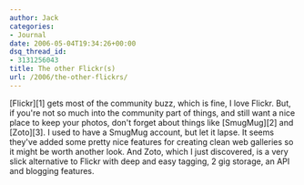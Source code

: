 ```yaml
---
author: Jack
categories:
- Journal
date: 2006-05-04T19:34:26+00:00
dsq_thread_id:
- 3131256043
title: The other Flickr(s)
url: /2006/the-other-flickrs/
---
```


\[Flickr\]\[1\] gets most of the community buzz, which is fine, I love Flickr. But, if you're not so much into the community part of things, and still want a nice place to keep your photos, don't forget about things like \[SmugMug\]\[2\] and \[Zoto\]\[3\]. I used to have a SmugMug account, but let it lapse. It seems they've added some pretty nice features for creating clean web galleries so it might be worth another look. And Zoto, which I just discovered, is a very slick alternative to Flickr with deep and easy tagging, 2 gig storage, an API and blogging features. 

[1]: <http://flickr.com>
  

  
[2]: <http://www.smugmug.com/>
  

  
[3]: <http://www.zoto.com/>